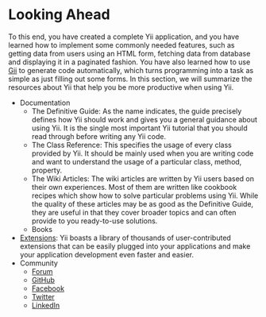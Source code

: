 Looking Ahead
=============

To this end, you have created a complete Yii application, and you have learned how to implement some commonly
needed features, such as getting data from users using an HTML form, fetching data from database and
displaying it in a paginated fashion. You have also learned how to use [Gii](tool-gii.md) to generate
code automatically, which turns programming into a task as simple as just filling out some forms. In this
section, we will summarize the resources about Yii that help you be more productive when using Yii.

* Documentation
    - The Definitive Guide:
      As the name indicates, the guide precisely defines how Yii should work and gives you a general guidance
      about using Yii. It is the single most important Yii tutorial that you should read through
      before writing any Yii code.
    - The Class Reference:
      This specifies the usage of every class provided by Yii. It should be mainly used when you are writing
      code and want to understand the usage of a particular class, method, property.
    - The Wiki Articles:
      The wiki articles are written by Yii users based on their own experiences. Most of them are written
      like cookbook recipes which show how to solve particular problems using Yii. While the quality of these
      articles may be as good as the Definitive Guide, they are useful in that they cover broader topics
      and can often provide to you ready-to-use solutions.
    - Books
* [Extensions](http://www.yiiframework.com/extensions/):
  Yii boasts a library of thousands of user-contributed extensions that can be easily plugged into your applications
  and make your application development even faster and easier.
* Community
    - [Forum](http://www.yiiframework.com/forum/)
    - [GitHub](https://github.com/yiisoft/yii2)
    - [Facebook](https://www.facebook.com/groups/yiitalk/)
    - [Twitter](https://twitter.com/yiiframework)
    - [LinkedIn](https://www.linkedin.com/groups/yii-framework-1483367)

